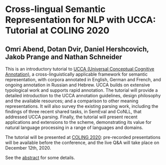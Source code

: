 # Cross-lingual Semantic Representation for NLP with UCCA: Tutorial at COLING 2020
## Omri Abend, Dotan Dvir, Daniel Hershcovich, Jakob Prange and Nathan Schneider
This is an introductory tutorial to [UCCA (Universal Conceptual Cognitive Annotation)](https://universalconceptualcognitiveannotation.github.io/), a cross-linguistically applicable framework for semantic representation, with corpora annotated in English, German and French, and ongoing annotation in Russian and Hebrew. UCCA builds on extensive typological work and supports rapid annotation. The tutorial will provide a detailed introduction to the UCCA annotation guidelines, design philosophy and the available resources; and a comparison to other meaning representations. It will also survey the existing parsing work, including the findings of three recent shared tasks, in SemEval and CoNLL, that addressed UCCA parsing. Finally, the tutorial will present recent applications and extensions to the scheme, demonstrating its value for natural language processing in a range of languages and domains.

The tutorial will be presented at [COLING 2020](https://coling2020.org/): pre-recorded presentations will be available before the conference, and the live Q&A will take place on December 12th, 2020.

See the [abstract](abstract.pdf) for some details.

